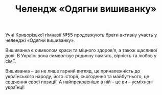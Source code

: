 ﻿---
title: Челендж «Одягни вишиванку»
---

Учні Криворізької гімназії №55 продовжують брати активну участь у челенджі «Одягни вишиванку».

Вишиванка є символом краси та міцного здоров’я, а також щасливої долі. В Україні вона символізує родинну пам’ять, вірність та любов у сім’ї.

Вишиванка – це не лише гарний вигляд, це приналежність до українського народу, його історії, сьогодення та майбутнього, це свідчення своєї позиції. А найпрекрасніше в ній – це ви – усміхнені українці!

<slideshow />

